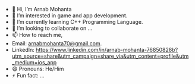 - 👋 Hi, I’m Arnab Mohanta
- 👀 I’m interested in game and app development.
- 🌱 I’m currently learning C++ Programming Language.
- 💞️ I’m looking to collaborate on ...
- 📫 How to reach me,
- Email:  arnabmohanta70@gmail.com.
- LinkedIn: https://www.linkedin.com/in/arnab-mohanta-76850828b?utm_source=share&utm_campaign=share_via&utm_content=profile&utm_medium=ios_app
- 😄 Pronouns: He/Him
- ⚡ Fun fact: ...

<!---
O-Boythe-Chief/O-Boythe-Chief is a ✨ special ✨ repository because its `README.md` (this file) appears on your GitHub profile.
You can click the Preview link to take a look at your changes.
--->
